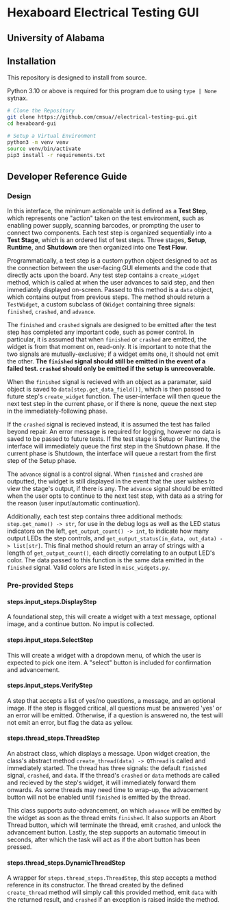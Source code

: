 # Hexaboard Electrical Testing GUI

## University of Alabama

## Installation

This repository is designed to install from source.

Python 3.10 or above is required for this program due to using `type | None` sytnax.

```bash
# Clone the Repository
git clone https://github.com/cmsua//electrical-testing-gui.git
cd hexaboard-gui

# Setup a Virtual Environment
python3 -m venv venv
source venv/bin/activate
pip3 install -r requirements.txt
```

## Developer Reference Guide

### Design

In this interface, the minimum actionable unit is defined as a **Test Step**, which represents one "action" taken on the test environment, such as enabling power supply, scanning barcodes, or prompting the user to connect two components. Each test step is organized sequentially into a **Test Stage**, which is an ordered list of test steps. Three stages, **Setup**, **Runtime**, and **Shutdown** are then organized into one **Test Flow**.

Programmatically, a test step is a custom python object designed to act as the connection between the user-facing GUI elements and the code that directly acts upon the board. Any test step contains a `create_widget` method, which is called at when the user advances to said step, and then immediately displayed on-screen. Passed to this method is a `data` object, which contains output from previous steps. The method should return a `TestWidget`, a custom subclass of `QWidget` containing three signals: `finished`, `crashed`, and `advance`.

The `finished` and `crashed` signals are designed to be emitted after the test step has completed any important code, such as power control. In particular, it is assumed that when `finished` or `crashed` are emitted, the widget is from that moment on, read-only. It is important to note that the two signals are mutually-exclusive; if a widget emits one, it should not emit the other. **The `finished` signal should still be emitted in the event of a failed test. `crashed` should only be emitted if the setup is unrecoverable.**

When the `finished` signal is recieved with an object as a paramater, said object is saved to `data[step.get_data_field()]`, which is then passed to future step's `create_widget` function. The user-interface will then queue the next test step in the current phase, or if there is none, queue the next step in the immediately-following phase.

If the `crashed` signal is recieved instead, it is assumed the test has failed beyond repair. An error message is required for logging, however no data is saved to be passed to future tests. If the test stage is Setup or Runtime, the interface will immediately queue the first step in the Shutdown phase. If the current phase is Shutdown, the interface will queue a restart from the  first step of the Setup phase.

The `advance` signal is a control signal. When `finished` and `crashed` are outputted, the widget is still displayed in the event that the user wishes to view the stage's output, if there is any. The `advance` signal should be emitted when the user opts to continue to the next test step, with data as a string for the reason (user input/automatic continuation).

Additionally, each test step contains three additional methods: `step.get_name() -> str`, for use in the debug logs as well as the LED status indicators on the left, `get_output_count() -> int`, to indicate how many output LEDs the step controls, and `get_output_status(in_data, out_data) -> list[str]`. This final method should return an array of strings with a length of `get_output_count()`, each directly correlating to an output LED's color. The data passed to this function is the same data emitted in the `finished` signal. Valid colors are listed in `misc_widgets.py`.

### Pre-provided Steps

#### steps.input_steps.DisplayStep

A foundational step, this will create a widget with a text message, optional image, and a continue button. No imput is collected.

#### steps.input_steps.SelectStep

This will create a widget with a dropdown menu, of which the user is expected to pick one item. A "select" button is included for confirmation and advancement.

#### steps.input_steps.VerifyStep

A step that accepts a list of yes/no questions, a message, and an optional image. If the step is flagged critical, all questions must be answered 'yes' or an error will be emitted. Otherwise, if a question is answered no, the test will not emit an error, but flag the data as yellow.

#### steps.thread_steps.ThreadStep

An abstract class, which displays a message. Upon widget creation, the class's abstract method `create_thread(data) -> QThread` is called and immediately started. The thread has three signals: the default `finished` signal, `crashed`, and `data`. If the thread's `crashed` or `data` methods are called and recieved by the step's widget, it will immediately forward them onwards. As some threads may need time to wrap-up, the advacement button will not be enabled until `finished` is emitted by the thread.

This class supports auto-advancement, on which `advance` will be emitted by the widget as soon as the thread emits `finished`. It also supports an Abort Thread button, which will terminate the thread, emit `crashed`, and unlock the advancement button. Lastly, the step supports an automatic timeout in seconds, after which the task will act as if the abort button has been pressed.

#### steps.thread_steps.DynamicThreadStep

A wrapper for `steps.thread_steps.ThreadStep`, this step accepts a method reference in its constructor. The thread created by the defined `create_thread` method will simply call this provided method, emit `data` with the returned result, and `crashed` if an exception is raised inside the method.
